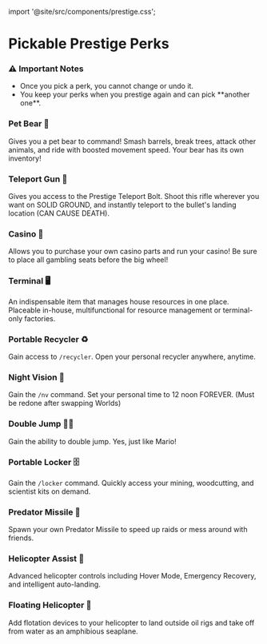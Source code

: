 import '@site/src/components/prestige.css';

# Pickable Prestige Perks

<div class="prestige-notes">
  <h3>⚠️ Important Notes</h3>
  <ul>
    <li>Once you pick a perk, you cannot change or undo it.  </li>
    <li>You keep your perks when you prestige again and can pick **another one**.</li>
  </ul>
</div>

<div class="prestige-grid">

  <!-- Pet Bear -->
  <div class="prestige-card perk-card">
    <h3>Pet Bear 🐻</h3>
    <p>Gives you a pet bear to command! Smash barrels, break trees, attack other animals, and ride with boosted movement speed. Your bear has its own inventory!</p>
  </div>

  <!-- Teleport Gun -->
  <div class="prestige-card perk-card">
    <h3>Teleport Gun 🔫</h3>
    <p>Gives you access to the Prestige Teleport Bolt. Shoot this rifle wherever you want on SOLID GROUND, and instantly teleport to the bullet's landing location (CAN CAUSE DEATH).</p>
  </div>

  <!-- Casino -->
  <div class="prestige-card perk-card">
    <h3>Casino 🎰</h3>
    <p>Allows you to purchase your own casino parts and run your casino! Be sure to place all gambling seats before the big wheel!</p>
  </div>

  <!-- Terminal -->
  <div class="prestige-card perk-card">
    <h3>Terminal 🖥️</h3>
    <p>An indispensable item that manages house resources in one place. Placeable in-house, multifunctional for resource management or terminal-only factories.</p>
  </div>

  <!-- Portable Recycler -->
  <div class="prestige-card perk-card">
    <h3>Portable Recycler ♻️</h3>
    <p>Gain access to <code>/recycler</code>. Open your personal recycler anywhere, anytime.</p>
  </div>

  <!-- Night Vision -->
  <div class="prestige-card perk-card">
    <h3>Night Vision 🌙</h3>
    <p>Gain the <code>/nv</code> command. Set your personal time to 12 noon FOREVER. (Must be redone after swapping Worlds)</p>
  </div>

  <!-- Double Jump -->
  <div class="prestige-card perk-card">
    <h3>Double Jump 🏃‍♂️</h3>
    <p>Gain the ability to double jump. Yes, just like Mario!</p>
  </div>

  <!-- Portable Locker -->
  <div class="prestige-card perk-card">
    <h3>Portable Locker 🗄️</h3>
    <p>Gain the <code>/locker</code> command. Quickly access your mining, woodcutting, and scientist kits on demand.</p>
  </div>

  <!-- Predator Missile -->
  <div class="prestige-card perk-card">
    <h3>Predator Missile 🚀</h3>
    <p>Spawn your own Predator Missile to speed up raids or mess around with friends.</p>
  </div>

  <!-- Helicopter Assist -->
  <div class="prestige-card perk-card">
    <h3>Helicopter Assist 🚁</h3>
    <p>Advanced helicopter controls including Hover Mode, Emergency Recovery, and intelligent auto-landing.</p>
  </div>

  <!-- Floating Helicopter -->
  <div class="prestige-card perk-card">
    <h3>Floating Helicopter 🛶</h3>
    <p>Add flotation devices to your helicopter to land outside oil rigs and take off from water as an amphibious seaplane.</p>
  </div>

</div>
